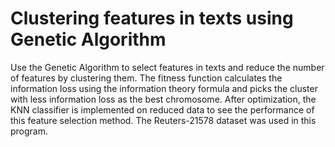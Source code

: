 # Clustering features in texts using Genetic Algorithm #

Use the Genetic Algorithm to select features in texts and reduce the number of features by clustering them. The fitness function calculates the information loss using the information theory formula and picks the cluster with less information loss as the best chromosome. After optimization, the KNN classifier is implemented on reduced data to see the performance of this feature selection method. The Reuters-21578 dataset was used in this program.
